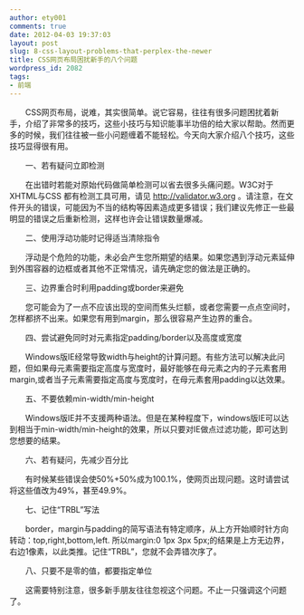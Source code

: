 ```yaml
---
author: ety001
comments: true
date: 2012-04-03 19:37:03
layout: post
slug: 8-css-layout-problems-that-perplex-the-newer
title: CSS网页布局困扰新手的八个问题
wordpress_id: 2082
tags:
- 前端
---
```


　　CSS网页布局，说难，其实很简单。说它容易，往往有很多问题困扰着新手，介绍了非常多的技巧，这些小技巧与知识能事半功倍的给大家以帮助。然而更多的时候，我们往往被一些小问题缠着不能轻松。今天向大家介绍八个技巧，这些技巧显得很有用。

　　一、若有疑问立即检测

　　在出错时若能对原始代码做简单检测可以省去很多头痛问题。W3C对于XHTML与CSS 都有检测工具可用，请见 http://validator.w3.org 。请注意，在文件开头的错误，可能因为不当的结构等因素造成更多错误；我们建议先修正一些最明显的错误之后重新检测，这样也许会让错误数量爆减。

　　二、使用浮动功能时记得适当清除指令

　　浮动是个危险的功能，未必会产生您所期望的结果。如果您遇到浮动元素延伸到外围容器的边框或者其他不正常情况，请先确定您的做法是正确的。

　　三、边界重合时利用padding或border来避免

　　您可能会为了一点不应该出现的空间而焦头烂额，或者您需要一点点空间时，怎样都挤不出来。如果您有用到margin，那么很容易产生边界的重合。

　　四、尝试避免同时对元素指定padding/border以及高度或宽度

　　Windows版IE经常导致width与height的计算问题。有些方法可以解决此问题，但如果母元素需要指定高度与宽度时，最好能够在母元素之内的子元素套用margin,或者当子元素需要指定高度与宽度时，在母元素套用padding以达效果。

　　五、不要依赖min-width/min-height

　　Windows版IE并不支援两种语法。但是在某种程度下，windows版IE可以达到相当于min-width/min-height的效果，所以只要对IE做点过滤功能，即可达到您想要的结果。

　　六、若有疑问，先减少百分比

　　有时候某些错误会使50%+50%成为100.1%，使网页出现问题。这时请尝试将这些值改为49%，甚至49.9%。

　　七、记住“TRBL”写法

　　border，margin与padding的简写语法有特定顺序，从上方开始顺时针方向转动：top,right,bottom,left. 所以margin:0 1px 3px 5px;的结果是上方无边界，右边1像素，以此类推。记住“TRBL”，您就不会弄错次序了。

　　八、只要不是零的值，都要指定单位

　　这需要特别注意，很多新手朋友往往忽视这个问题。不止一只强调这个问题了。

